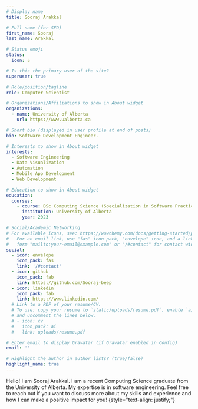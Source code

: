 ```yaml
---
# Display name
title: Sooraj Arakkal

# Full name (for SEO)
first_name: Sooraj
last_name: Arakkal

# Status emoji
status:
  icon: ☕️

# Is this the primary user of the site?
superuser: true

# Role/position/tagline
role: Computer Scientist

# Organizations/Affiliations to show in About widget
organizations:
  - name: University of Alberta
    url: https://www.ualberta.ca

# Short bio (displayed in user profile at end of posts)
bio: Software Development Engineer. 

# Interests to show in About widget
interests:
  - Software Engineering
  - Data Visualization
  - Automation
  - Mobile App Development
  - Web Development

# Education to show in About widget
education:
  courses:
    - course: BSc Computing Science (Specialization in Software Practice)
      institution: University of Alberta
      year: 2023

# Social/Academic Networking
# For available icons, see: https://wowchemy.com/docs/getting-started/page-builder/#icons
#   For an email link, use "fas" icon pack, "envelope" icon, and a link in the
#   form "mailto:your-email@example.com" or "/#contact" for contact widget.
social:
  - icon: envelope
    icon_pack: fas
    link: '/#contact'
  - icon: github
    icon_pack: fab
    link: https://github.com/Sooraj-beep
  - icon: linkedin
    icon_pack: fab
    link: https://www.linkedin.com/
  # Link to a PDF of your resume/CV.
  # To use: copy your resume to `static/uploads/resume.pdf`, enable `ai` icons in `params.yaml`,
  # and uncomment the lines below.
  # - icon: cv
  #   icon_pack: ai
  #   link: uploads/resume.pdf

# Enter email to display Gravatar (if Gravatar enabled in Config)
email: ''

# Highlight the author in author lists? (true/false)
highlight_name: true
---
```


Hello! I am Sooraj Arakkal. I am a recent Computing Science graduate from the University of Alberta. My expertise is in software engineering. Feel free to reach out if you want to discuss more about my skills and experience and how I can make a positive impact for you!
{style="text-align: justify;"}
